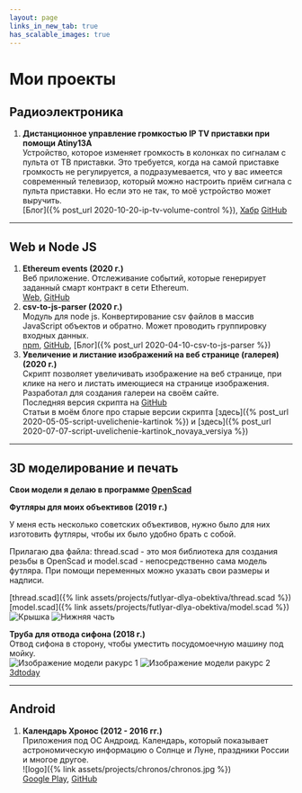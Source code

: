 ```yaml
---
layout: page
links_in_new_tab: true
has_scalable_images: true
---
```

# Мои проекты
## Радиоэлектроника
1. **Дистанционное управление громкостью IP TV приставки при помощи Atiny13A**  
Устройство, которое изменяет громкость в колонках по сигналам с пульта от ТВ приставки. Это требуется, когда на самой приставке громкость не регулируется, а подразумевается, что у вас имеется современный телевизор, который можно настроить приём сигнала с пульта приставки. Но если это не так, то моё устройство может выручить.  
[Блог]({% post_url 2020-10-20-ip-tv-volume-control %}), [Хабр](https://habr.com/ru/post/524592/) [GitHub](https://github.com/Mendeo/RostelekomSound)

---
## Web и Node JS
1. **Ethereum events (2020 г.)**  
Веб приложение. Отслеживание событий, которые генерирует заданный смарт контракт в сети Ethereum.  
[Web](https://ethereum-events.com), [GitHub](https://github.com/Mendeo/ethereum-events)
1. **csv-to-js-parser (2020 г.)**  
Модуль для node js. Конвертирование csv файлов в массив JavaScript объектов и обратно. Может проводить группировку входных данных.  
[npm](https://www.npmjs.com/package/csv-to-js-parser), [GitHub](https://github.com/Mendeo/csv-to-js-parser), [Блог]({% post_url 2020-04-10-csv-to-js-parser %})  
1. **Увеличение и листание изображений на веб странице (галерея) (2020 г.)**  
Скрипт позволяет увеличивать изображение на веб странице, при клике на него и листать имеющиеся на странице изображения. Разработал для создания галереи на своём сайте.  
Последняя версия скрипта на [GitHub](https://github.com/Mendeo/image_enlarger)  
Статьи в моём блоге про старые версии скрипта [здесь]({% post_url 2020-05-05-script-uvelichenie-kartinok %}) и [здесь]({% post_url 2020-07-07-script-uvelichenie-kartinok_novaya_versiya %})  

---
## 3D моделирование и печать
**Свои модели я делаю в программе [OpenScad](https://www.openscad.org)** 

**Футляры  для моих объективов (2019 г.)**

У меня есть несколько советских объективов, нужно было для них изготовить футляры, чтобы их было удобно брать с собой.

Прилагаю два файла: thread.scad - это моя библиотека для создания резьбы в OpenScad и model.scad - непосредственно сама модель футляра. При помощи переменных можно указать свои размеры и надписи.  

[thread.scad]({% link assets/projects/futlyar-dlya-obektiva/thread.scad %})  
[model.scad]({% link assets/projects/futlyar-dlya-obektiva/model.scad %})  
<img alt="Крышка" src-big="{% link assets/projects/futlyar-dlya-obektiva/Gelios44-2-up.png %}" src="{% link assets/projects/futlyar-dlya-obektiva/Gelios44-2-up_small.png %}">
<img alt="Нижняя часть" src-big="{% link assets/projects/futlyar-dlya-obektiva/Gelios44-2-down.png %}" src="{% link assets/projects/futlyar-dlya-obektiva/Gelios44-2-down_small.png %}">  

**Труба для отвода сифона (2018 г.)**  
Отвод сифона в сторону, чтобы уместить посудомоечную машину под мойку.  
<img alt="Изображение модели ракурс 1" src-big="{% link assets/projects/kitchen-sink-draining/KitchenSinkDraining1.png %}" src="{% link assets/projects/kitchen-sink-draining/KitchenSinkDraining1_small.png %}">
<img alt="Изображение модели ракурс 2" src-big="{% link assets/projects/kitchen-sink-draining/KitchenSinkDraining2.png %}" src="{% link assets/projects/kitchen-sink-draining/KitchenSinkDraining2_small.png %}">  
[3dtoday](https://3dtoday.ru/3d-models/for-home/kitchen/truba_dlya_otvoda_sifona)

---
## Android
1. **Календарь Хронос (2012 - 2016 гг.)**  
Приложения под ОС Андроид. Календарь, который показывает астрономическую информацию о Солнце и Луне, праздники России и многое другое.  
![logo]({% link assets/projects/chronos/chronos.jpg %})  
[Google Play](https://play.google.com/store/apps/details?id=ru.mendeo.chronos), [GitHub](https://github.com/Mendeo/Chronos)